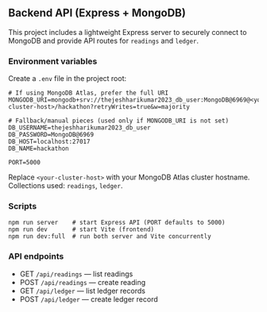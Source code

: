 ## Backend API (Express + MongoDB)

This project includes a lightweight Express server to securely connect to MongoDB and provide API routes for `readings` and `ledger`.

### Environment variables

Create a `.env` file in the project root:

```
# If using MongoDB Atlas, prefer the full URI
MONGODB_URI=mongodb+srv://thejeshharikumar2023_db_user:MongoDB@6969@<your-cluster-host>/hackathon?retryWrites=true&w=majority

# Fallback/manual pieces (used only if MONGODB_URI is not set)
DB_USERNAME=thejeshharikumar2023_db_user
DB_PASSWORD=MongoDB@6969
DB_HOST=localhost:27017
DB_NAME=hackathon

PORT=5000
```

Replace `<your-cluster-host>` with your MongoDB Atlas cluster hostname. Collections used: `readings`, `ledger`.

### Scripts

```
npm run server    # start Express API (PORT defaults to 5000)
npm run dev       # start Vite (frontend)
npm run dev:full  # run both server and Vite concurrently
```

### API endpoints

- GET `/api/readings` — list readings
- POST `/api/readings` — create reading
- GET `/api/ledger` — list ledger records
- POST `/api/ledger` — create ledger record


